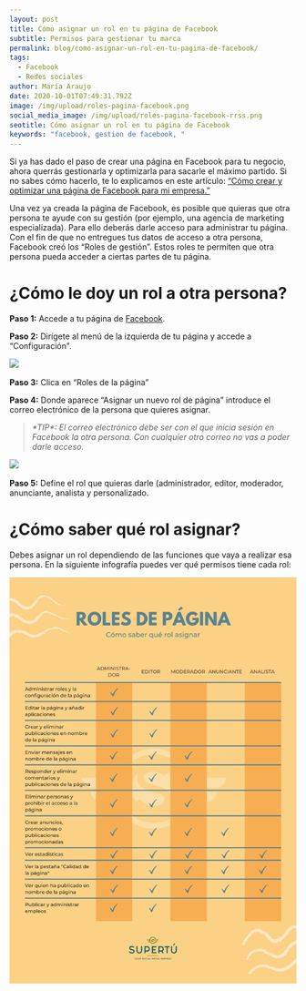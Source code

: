 ```yaml
---
layout: post
title: Cómo asignar un rol en tu página de Facebook
subtitle: Permisos para gestionar tu marca
permalink: blog/como-asignar-un-rol-en-tu-pagina-de-facebook/
tags:
  - Facebook
  - Redes sociales
author: María Araujo
date: 2020-10-01T07:49:31.792Z
image: /img/upload/roles-pagina-facebook.png
social_media_image: /img/upload/roles-pagina-facebook-rrss.png
seotitle: Cómo asignar un rol en tu página de Facebook
keywords: "facebook, gestion de facebook, "
---
```

Si ya has dado el paso de crear una página en Facebook para tu negocio, ahora querrás gestionarla y optimizarla para sacarle el máximo partido. Si no sabes cómo hacerlo, te lo explicamos en este artículo: [“Cómo crear y optimizar una página de Facebook para mi empresa.”](https://supertu.es/blog/optimizar-pagina-facebook-empresa)

Una vez ya creada la página de Facebook, es posible que quieras que otra persona te ayude con su gestión (por ejemplo, una agencia de marketing especializada). Para ello deberás darle acceso para administrar tu página. Con el fin de que no entregues tus datos de acceso a otra persona, Facebook creó los “Roles de gestión”. Estos roles te permiten que otra persona pueda acceder a ciertas partes de tu página.

# ¿Cómo le doy un rol a otra persona?

**Paso 1:** Accede a tu página de [Facebook](https://www.facebook.com/SomosSuperTu/).

**Paso 2:** Dirígete al menú de la izquierda de tu página y accede a “Configuración".

![](https://lh4.googleusercontent.com/Ql3PBir5yeLpILoz5m8G24HjQPqBwMxX9D7R3zOCuPKzXQyGNa2cUJvQ-IlQemeu92AF4cdACGQqPabnuQOHy5Qe3ELlY1mnOxg5dUECayWhnLPHQlR3j7QNFoQfZEWGWkXAfb95)

**Paso 3:** Clica en “Roles de la página”

**Paso 4:** Donde aparece “Asignar un nuevo rol de página” introduce el correo electrónico de la persona que quieres asignar.

> *\*TIP\*: El correo electrónico debe ser con el que inicia sesión en Facebook la otra persona. Con cualquier otro correo no vas a poder darle acceso.*

![](https://lh5.googleusercontent.com/DuswKive5dFA319KQqrlnIig0HXzVkG4z-AmI9Go1LeXu8E3xf7Z3mdADzLiIZ04frE2eX9MdMStPrM_N9JDjeRUjmiPz_QiHrefM-QWEOUtYF2etMH19dSwcwtThgXzDQwTPst3)

**Paso 5:** Define el rol que quieras darle (administrador, editor, moderador, anunciante, analista y personalizado.

# ¿Cómo saber qué rol asignar?

Debes asignar un rol dependiendo de las funciones que vaya a realizar esa persona. En la siguiente infografía puedes ver qué permisos tiene cada rol:

[![Diferentes tipos de roles de pagina](/img/upload/diferentes-roles-pagina.png "Diferentes tipos de roles de página")](/img/upload/diferentes-roles-pagina.png "Diferentes tipos de roles de página")